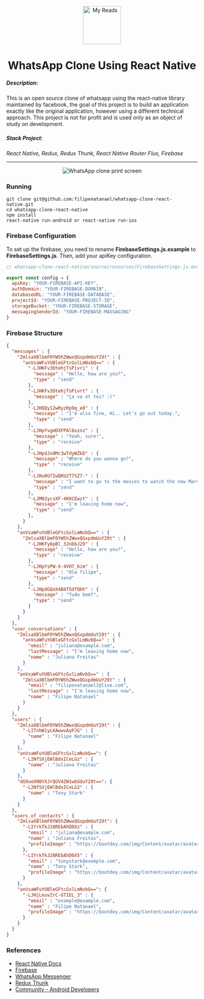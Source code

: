 <p align="center"><a href="https://vuejs.org" target="_blank" rel="noopener noreferrer"><img width="100" src="https://i.ibb.co/DKKn11n/clone-copy-document.png" alt="My Reads"></a></p>

<h1 align="center">WhatsApp Clone Using React Native</h1>

<p align="center">
<h5>Description: </h5>
This is an open source clone of whatsapp using the react-native library maintained by facebook, the goal of this project is to build an application exactly like the original application, however using a different technical approach. This project is not for profit and is used only as an object of study on development.

<h5>Stack Project:</h5>
<i>React Native, Redux, Redux Thunk, React Native Router Flux, Firebase</i>
</p>

<hr />

<p align="center">
  <img src="https://i.ibb.co/263MT5s/whatsapp-Print-Screen.jpg" alt="WhatsApp clone print screen" border="0">
</p>

### Running
```shell
git clone git@github.com:filipenatanael/whatsapp-clone-react-native.git
cd whatsapp-clone-react-native
npm install
react-native run-android or react-native run-ios
```

### Firebase Configuration

To set up the firebase, you need to rename **FirebaseSettings.js.example** to **FirebaseSettings.js**. Then, add your apiKey configuration.

```javascript
// whatsapp-clone-react-native/source/resources/FirebaseSettings.js.example

export const config = {
  apiKey: "YOUR-FIREBASE-API-KEY",
  authDomain: "YOUR-FIREBASE-DOMAIN",
  databaseURL: "YOUR-FIREBASE-DATABASE",
  projectId: "YOUR-FIREBASE-PROJECT-ID",
  storageBucket: "YOUR-FIREBASE-STORAGE",
  messagingSenderId: "YOUR-FIREBASE-MASSAGING"
}
```

### Firebase Structure

```json
{
  "messages" : {
    "ZmlsaXBlbmF0YW5hZWwxQGxpdmUuY29t" : {
      "anVsaWFuYUBleGFtcGxlLmNvbQ==" : {
        "-LJHKFv3DtehjTsPivri" : {
          "message" : "Hello, how are you?",
          "type" : "send"
        },
        "-LJHKFv3DtehjTsPivrt" : {
          "message" : "Ça va et toi? :)"
        },
        "-LJHQQy12wRyzRp9q_e8" : {
          "message" : "I'm also fine, Hi.. Let's go out today.",
          "type" : "send"
        },
        "-LJHpYvgmDXFPAl8xznz" : {
          "message" : "Yeah, sure!",
          "type" : "receive"
        },
        "-LJHpdJx0Mc3wTdyWZkD" : {
          "message" : "Where do you wanna go?",
          "type" : "receive"
        },
        "-LJHu8GfIwQKU2T7SZ7-" : {
          "message" : "I want to go to the movies to watch the new Marvel movie",
          "type" : "send"
        },
        "-LJM02ycsXF-4KKCEwzt" : {
          "message" : "I'm leaving home now",
          "type" : "send"
        },
      }
    },
    "anVsaWFuYUBleGFtcGxlLmNvbQ==" : {
      "ZmlsaXBlbmF0YW5hZWwxQGxpdmUuY29t" : {
        "-LJHKFy6pBl_3JnbbJ29" : {
          "message" : "Hello, how are you?",
          "type" : "receive"
        },
        "-LJHpYsPW-X-4VH7_6im" : {
          "message" : "Ola filipe",
          "type" : "send"
        },
        "-LJHpdGQoX4B4T5dfQbh" : {
          "message" : "Tudo bem?",
          "type" : "send"
        }
      }
    }
  },
  "user_conversations" : {
    "ZmlsaXBlbmF0YW5hZWwxQGxpdmUuY29t" : {
      "anVsaWFuYUBleGFtcGxlLmNvbQ==" : {
        "email" : "juliana@example.com",
        "lastMessage" : "I'm leaving home now",
        "name" : "Juliana Freitas"
      }
    },
	"anVsaWFuYUBleGFtcGxlLmNvbQ==" : {
      "ZmlsaXBlbmF0YW5hZWwxQGxpdmUuY29t" : {
        "email" : "filipenatanael1@live.com",
        "lastMessage" : "I'm leaving home now",
        "name" : "Filipe Natanael"
      }
    }
  },
  "users" : {
    "ZmlsaXBlbmF0YW5hZWwxQGxpdmUuY29t" : {
      "-LITnhW1yLKAwwvAyPJG" : {
        "name" : "Filipe Natanael"
      }
    },
    "anVsaWFuYUBleGFtcGxlLmNvbQ==": {
      "-L2NfSXjEWlBdxICeLGz" : {
        "name" : "Juliana Freitas"
      }
    },
	"dG9ueXN0YXJrQGV4ZW1wbGUuY29t==": {
      "-L2NfSXjEWlBdxICeLG2" : {
        "name" : "Tony Stark"
      }
    }
  },
  "users_of_contacts" : {
    "ZmlsaXBlbmF0YW5hZWwxQGxpdmUuY29t": {
      "-LIYrkTkJ28REbAhD0Xz" : {
        "email" : "juliana@example.com",
        "name" : "Juliana Freitas",
        "profileImage" : "https://bootdey.com/img/Content/avatar/avatar5.png"
      },
	  "-LIYrkTkJ28REbAhD0X5" : {
        "email" : "tonystark@exemple.com",
        "name" : "Tony Stark",
        "profileImage" : "https://bootdey.com/img/Content/avatar/avatar5.png"
      }
    },
    "anVsaWFuYUBleGFtcGxlLmNvbQ==": {
      "-LJHjLeuvZrC-GTIEL_3" : {
        "email" : "example@example.com",
        "name" : "Filipe Natanael",
        "profileImage" : "https://bootdey.com/img/Content/avatar/avatar5.png"
      }
    }
  }
}


```

### References

- [React Native Docs](https://facebook.github.io/react-native/docs/getting-started.html)
- [Firebase](https://firebase.google.com/?hl=pt-br)
- [WhatsApp Messenger](https://play.google.com/store/apps/details?id=com.whatsapp&hl=pt_BR)
- [Redux Thunk](https://github.com/reduxjs/redux-thunk)
- [Community - Android Developers](https://developer.android.com/support)
